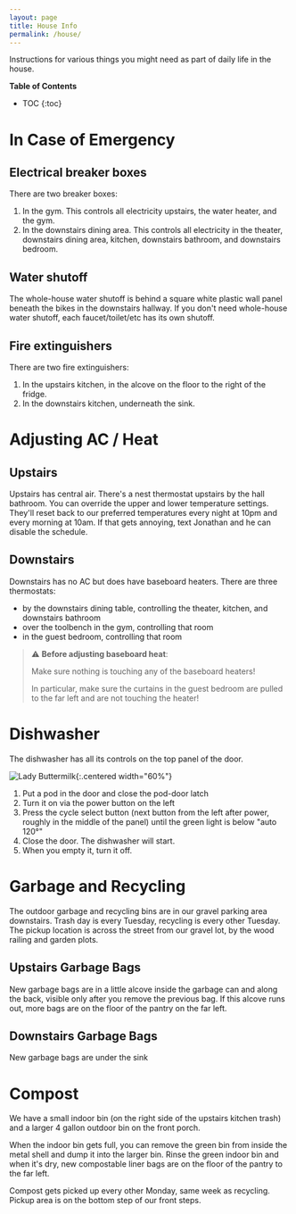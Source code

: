 ```yaml
---
layout: page
title: House Info
permalink: /house/
---
```


Instructions for various things you might need as part of daily life in the house.

**Table of Contents**
* TOC
{:toc}

# In Case of Emergency
## Electrical breaker boxes
There are two breaker boxes:
1. In the gym. This controls all electricity upstairs, the water heater, and the gym.
2. In the downstairs dining area. This controls all electricity in the theater, downstairs dining area, kitchen, downstairs bathroom, and downstairs bedroom.

## Water shutoff
The whole-house water shutoff is behind a square white plastic wall panel beneath the bikes in the downstairs hallway. If you don't need whole-house water shutoff, each faucet/toilet/etc has its own shutoff.

## Fire extinguishers
There are two fire extinguishers:
1. In the upstairs kitchen, in the alcove on the floor to the right of the fridge.
2. In the downstairs kitchen, underneath the sink.

# Adjusting AC / Heat
## Upstairs
Upstairs has central air. There's a nest thermostat upstairs by the hall bathroom. You can override the upper and lower temperature settings. They'll reset back to our preferred temperatures every night at 10pm and every morning at 10am. If that gets annoying, text Jonathan and he can disable the schedule.

## Downstairs
Downstairs has no AC but does have baseboard heaters. There are three thermostats:
* by the downstairs dining table, controlling the theater, kitchen, and downstairs bathroom
* over the toolbench in the gym, controlling that room
* in the guest bedroom, controlling that room

> :warning: **Before adjusting baseboard heat**:
>
> Make sure nothing is touching any of the baseboard heaters!
>
> In particular, make sure the curtains in the guest bedroom are pulled to the far left and are not touching the heater!

# Dishwasher
The dishwasher has all its controls on the top panel of the door.

![Lady Buttermilk](assets/images/dishwasher.png){:.centered width="60%"}

1. Put a pod in the door and close the pod-door latch
2. Turn it on via the power button on the left
3. Press the cycle select button (next button from the left after power, roughly in the middle of the panel) until the green light is below "auto 120°"
4. Close the door. The dishwasher will start.
5. When you empty it, turn it off.

# Garbage and Recycling
The outdoor garbage and recycling bins are in our gravel parking area downstairs. Trash day is every Tuesday, recycling is every other Tuesday. The pickup location is across the street from our gravel lot, by the wood railing and garden plots.

## Upstairs Garbage Bags
New garbage bags are in a little alcove inside the garbage can and along the back, visible only after you remove the previous bag. If this alcove runs out, more bags are on the floor of the pantry on the far left.

## Downstairs Garbage Bags
New garbage bags are under the sink

# Compost
We have a small indoor bin (on the right side of the upstairs kitchen trash) and a larger 4 gallon outdoor bin on the front porch.

When the indoor bin gets full, you can remove the green bin from inside the metal shell and dump it into the larger bin. Rinse the green indoor bin and when it's dry, new compostable liner bags are on the floor of the pantry to the far left.

Compost gets picked up every other Monday, same week as recycling. Pickup area is on the bottom step of our front steps.
